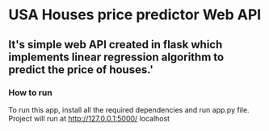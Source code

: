 # USA Houses price predictor Web API

## It's simple web API created in flask which implements linear regression algorithm to predict the price of houses.'

### How to run

To run this app, install all the required dependencies and run app.py file. Project will run at http://127.0.0.1:5000/ localhost
